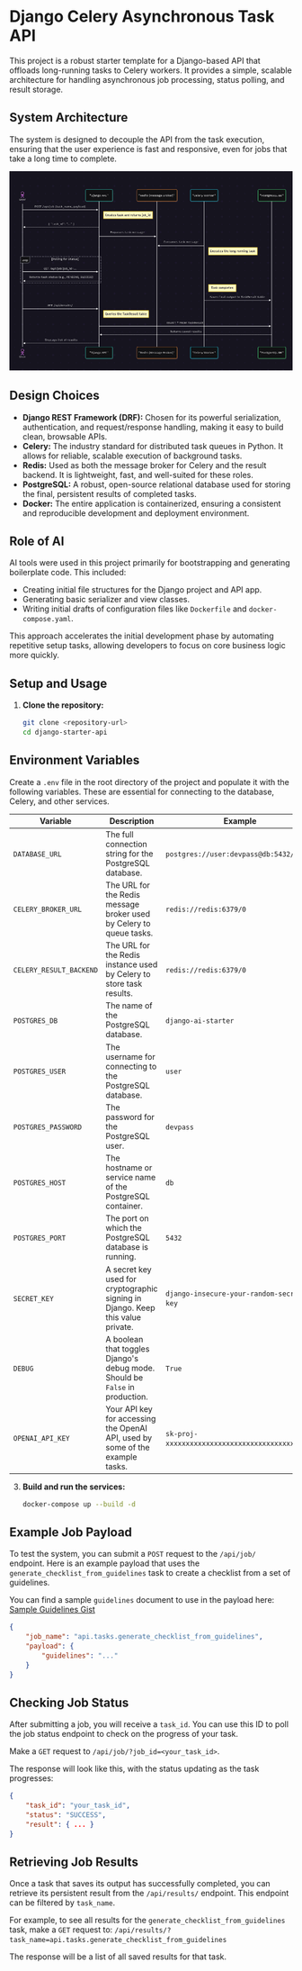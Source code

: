 # Django Celery Asynchronous Task API

This project is a robust starter template for a Django-based API that offloads long-running tasks to Celery workers. It provides a simple, scalable architecture for handling asynchronous job processing, status polling, and result storage.

## System Architecture

The system is designed to decouple the API from the task execution, ensuring that the user experience is fast and responsive, even for jobs that take a long time to complete.

![System Architecture Diagram](./mermaid.png)

## Design Choices

-   **Django REST Framework (DRF):** Chosen for its powerful serialization, authentication, and request/response handling, making it easy to build clean, browsable APIs.
-   **Celery:** The industry standard for distributed task queues in Python. It allows for reliable, scalable execution of background tasks.
-   **Redis:** Used as both the message broker for Celery and the result backend. It is lightweight, fast, and well-suited for these roles.
-   **PostgreSQL:** A robust, open-source relational database used for storing the final, persistent results of completed tasks.
-   **Docker:** The entire application is containerized, ensuring a consistent and reproducible development and deployment environment.

## Role of AI

AI tools were used in this project primarily for bootstrapping and generating boilerplate code. This included:
-   Creating initial file structures for the Django project and API app.
-   Generating basic serializer and view classes.
-   Writing initial drafts of configuration files like `Dockerfile` and `docker-compose.yaml`.

This approach accelerates the initial development phase by automating repetitive setup tasks, allowing developers to focus on core business logic more quickly.

## Setup and Usage

1.  **Clone the repository:**
    ```bash
    git clone <repository-url>
    cd django-starter-api
    ```
## Environment Variables

Create a `.env` file in the root directory of the project and populate it with the following variables. These are essential for connecting to the database, Celery, and other services.

| Variable              | Description                                                                                                | Example                                                 |
| --------------------- | ---------------------------------------------------------------------------------------------------------- | ------------------------------------------------------- |
| `DATABASE_URL`        | The full connection string for the PostgreSQL database.                                                    | `postgres://user:devpass@db:5432/avomd`                 |
| `CELERY_BROKER_URL`   | The URL for the Redis message broker used by Celery to queue tasks.                                        | `redis://redis:6379/0`                                  |
| `CELERY_RESULT_BACKEND` | The URL for the Redis instance used by Celery to store task results.                                       | `redis://redis:6379/0`                                  |
| `POSTGRES_DB`         | The name of the PostgreSQL database.                                                                       | `django-ai-starter`                                     |
| `POSTGRES_USER`       | The username for connecting to the PostgreSQL database.                                                    | `user`                                                  |
| `POSTGRES_PASSWORD`   | The password for the PostgreSQL user.                                                                      | `devpass`                                               |
| `POSTGRES_HOST`       | The hostname or service name of the PostgreSQL container.                                                  | `db`                                                    |
| `POSTGRES_PORT`       | The port on which the PostgreSQL database is running.                                                      | `5432`                                                  |
| `SECRET_KEY`          | A secret key used for cryptographic signing in Django. Keep this value private.                            | `django-insecure-your-random-secret-key`                |
| `DEBUG`               | A boolean that toggles Django's debug mode. Should be `False` in production.                              | `True`                                                  |
| `OPENAI_API_KEY`      | Your API key for accessing the OpenAI API, used by some of the example tasks.                              | `sk-proj-xxxxxxxxxxxxxxxxxxxxxxxxxxxxxxxx`              |

3.  **Build and run the services:**
    ```bash
    docker-compose up --build -d
    ```
## Example Job Payload

To test the system, you can submit a `POST` request to the `/api/job/` endpoint. Here is an example payload that uses the `generate_checklist_from_guidelines` task to create a checklist from a set of guidelines.

You can find a sample `guidelines` document to use in the payload here: [Sample Guidelines Gist](https://gist.github.com/SpencerCooley/82b6de8724adedd830cc656af7c45a49)

```json
{
    "job_name": "api.tasks.generate_checklist_from_guidelines",
    "payload": {
        "guidelines": "..."
    }
}
```

## Checking Job Status

After submitting a job, you will receive a `task_id`. You can use this ID to poll the job status endpoint to check on the progress of your task.

Make a `GET` request to `/api/job/?job_id=<your_task_id>`.

The response will look like this, with the status updating as the task progresses:
```json
{
    "task_id": "your_task_id",
    "status": "SUCCESS",
    "result": { ... }
}
```

## Retrieving Job Results

Once a task that saves its output has successfully completed, you can retrieve its persistent result from the `/api/results/` endpoint. This endpoint can be filtered by `task_name`.

For example, to see all results for the `generate_checklist_from_guidelines` task, make a `GET` request to:
`/api/results/?task_name=api.tasks.generate_checklist_from_guidelines`

The response will be a list of all saved results for that task.


